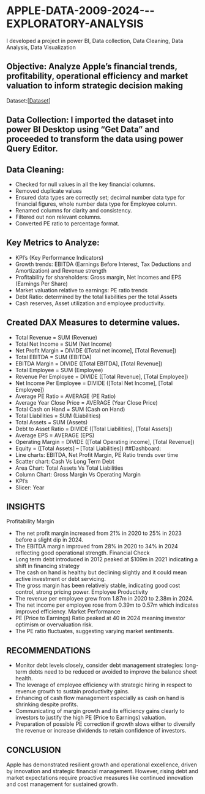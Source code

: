 # APPLE-DATA-2009-2024---EXPLORATORY-ANALYSIS
I developed a project in power BI, Data collection, Data Cleaning, Data Analysis, Data Visualization
## Objective: Analyze Apple’s financial trends, profitability, operational efficiency and market valuation to inform strategic decision making
Dataset:[<a href = https://github.com/Slyomeye/APPLE-DATA-2009-2024---EXPLORATORY-ANALYSIS/blob/main/Apple%202009-2024.csv >Dataset</a>]
## Data Collection: I imported the dataset into power BI Desktop using “Get Data” and proceeded to transform the data using power Query Editor.
## Data Cleaning:
-	Checked for null values in all the key financial columns.
-	Removed duplicate values
-	Ensured data types are correctly set; decimal number data type for financial figures, whole number data type for Employee column.
-	Renamed columns for clarity and consistency.
-	Filtered out non relevant columns.
-	Converted PE ratio to percentage format.
## Key Metrics to Analyze:
-	KPI’s (Key Performance Indicators)
-	Growth trends: EBITDA (Earnings Before Interest, Tax Deductions and Amortization) and Revenue strength
-	Profitability for shareholders: Gross margin, Net Incomes and EPS (Earnings Per Share) 
-	Market valuation relative to earnings: PE ratio trends
-	Debt Ratio: determined by the total liabilities per the total Assets
-	Cash reserves, Asset utilization and employee productivity.
## Created DAX Measures to determine values.
-	Total Revenue = SUM (Revenue)
-	Total Net Income = SUM (Net Income)
-	Net Profit Margin = DIVIDE ([Total net income], [Total Revenue]) 
-	Total EBITDA = SUM (EBITDA)
-	EBITDA Margin = DIVIDE ([Total EBITDA], [Total Revenue])
-	Total Employee = SUM (Employee)
-	Revenue Per Employee = DIVIDE ([Total Revenue], [Total Employee])
-	Net Income Per Employee = DIVIDE ([Total Net Income], [Total Employee])
-	Average PE Ratio = AVERAGE (PE Ratio)
-	Average Year Close Price = AVERAGE (Year Close Price)
-	Total Cash on Hand = SUM (Cash on Hand)
-	Total Liabilities = SUM (Liabilities)
-	Total Assets = SUM (Assets)
-	Debt to Asset Ratio = DIVIDE ([Total Liabilities], [Total Assets])
-	Average EPS = AVERAGE (EPS)
-	Operating Margin = DIVIDE ([Total Operating income], [Total Revenue]) 
-	Equity = ([Total Assets] – [Total Liabilities])
 ##Dashboard:
-	Line charts: EBITDA, Net Profit Margin, PE Ratio trends over time
-	Scatter chart: Cash Vs Long Term Debt
-	Area Chart: Total Assets Vs Total Liabilities
-	Column Chart: Gross Margin Vs Operating Margin
-	KPI’s
-	Slicer: Year
  
## INSIGHTS
Profitability Margin
-	The net profit margin increased from 21% in 2020 to 25% in 2023 before a slight dip in 2024.
-	The EBITDA margin improved from 28% in 2020 to 34% in 2024 reflecting good operational strength.
Financial Check
-	Long term debt introduced in 2012 peaked at $109m in 2021 indicating a shift in financing strategy
-	The cash on hand is healthy but declining slightly and it could mean active investment or debt servicing.
-	The gross margin has been relatively stable, indicating good cost control, strong pricing power.
Employee Productivity
-	The revenue per employee grew from 1.87m in 2020 to 2.38m in 2024.
-	The net income per employee rose from 0.39m to 0.57m which indicates improved efficiency.
Market Performance
-	PE (Price to Earnings) Ratio peaked at 40 in 2024 meaning investor optimism or overvaluation risk.
-	The PE ratio fluctuates, suggesting varying market sentiments.

## RECOMMENDATIONS
-	Monitor debt levels closely, consider debt management strategies: long-term debts need to be reduced or avoided to improve the balance sheet health.
-	The leverage of employee efficiency with strategic hiring in respect to revenue growth to sustain productivity gains.
-	Enhancing of cash flow management especially as cash on hand is shrinking despite profits.
-	Communicating of margin growth and its efficiency gains clearly to investors to justify the high PE (Price to Earnings) valuation.
-	Preparation of possible PE correction if growth slows either to diversify the revenue or increase dividends to retain confidence of investors.
## CONCLUSION
Apple has demonstrated resilient growth and operational excellence, driven by innovation and strategic financial management. However, rising debt and market expectations require proactive measures like continued innovation and cost management for sustained growth.
